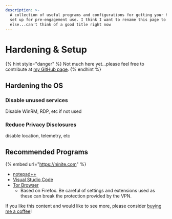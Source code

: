 ```yaml
---
description: >-
  A collection of useful programs and configurations for getting your home box
  set up for pre-engagement use. I think I want to rename this page to something
  else...can't think of a good title right now
---
```


# Hardening & Setup

{% hint style="danger" %}
Not much here yet...please feel free to contribute at [my GitHub page](https://github.com/zweilosec/Infosec-Notes).
{% endhint %}

## Hardening the OS

### Disable unused services

Disable WinRM, RDP, etc if not used

### Reduce Privacy Disclosures

disable location, telemetry, etc

## Recommended Programs

{% embed url="https://ninite.com" %}

* [notepad++](https://notepad-plus-plus.org/)
* [Visual Studio Code](https://code.visualstudio.com/)
* [Tor Browser](https://www.torproject.org/)
  * Based on Firefox.  Be careful of settings and extensions used as these can break the protection provided by the VPN. &#x20;



If you like this content and would like to see more, please consider [buying me a coffee](https://www.buymeacoffee.com/zweilosec)!
